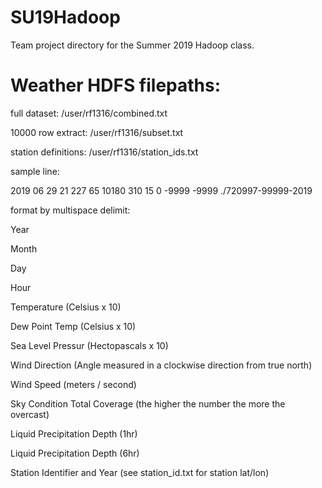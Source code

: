 # SU19Hadoop
Team project directory for the Summer 2019 Hadoop class.


# Weather HDFS filepaths:

full dataset: /user/rf1316/combined.txt

10000 row extract: /user/rf1316/subset.txt

station definitions: /user/rf1316/station_ids.txt


sample line: 

2019 06 29 21   227    65 10180   310    15     0 -9999 -9999 ./720997-99999-2019


format by multispace delimit:

Year

Month

Day

Hour

Temperature (Celsius x 10)

Dew Point Temp (Celsius x 10)

Sea Level Pressur (Hectopascals x 10)

Wind Direction (Angle measured in a clockwise direction from true north)

Wind Speed (meters / second)

Sky Condition Total Coverage (the higher the number the more the overcast)

Liquid Precipitation Depth (1hr)

Liquid Precipitation Depth (6hr)

Station Identifier and Year (see station_id.txt for station lat/lon)
